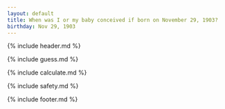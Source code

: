 ```yaml
---
layout: default
title: When was I or my baby conceived if born on November 29, 1903?
birthday: Nov 29, 1903
---
```


{% include header.md %}

{% include guess.md %}

{% include calculate.md %}

{% include safety.md %}

{% include footer.md %}



